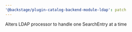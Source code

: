 ```yaml
---
'@backstage/plugin-catalog-backend-module-ldap': patch
---
```


Alters LDAP processor to handle one SearchEntry at a time
